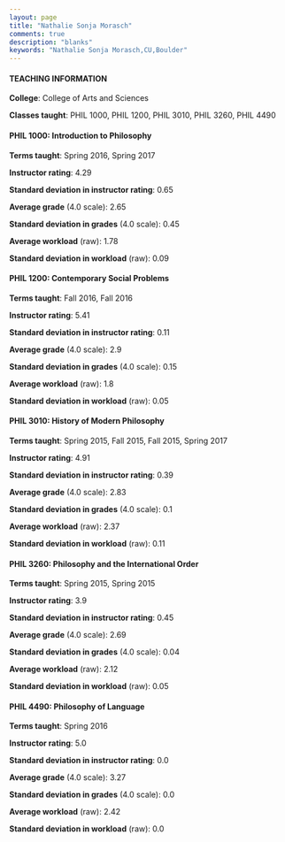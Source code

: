 ```yaml
---
layout: page
title: "Nathalie Sonja Morasch" 
comments: true
description: "blanks"
keywords: "Nathalie Sonja Morasch,CU,Boulder"
---
```

<head>
<script src="https://ajax.googleapis.com/ajax/libs/jquery/2.1.3/jquery.min.js"></script>
<script src="https://dl.dropboxusercontent.com/s/pc42nxpaw1ea4o9/highcharts.js?dl=0"></script>
<!-- <script src="../assets/js/highcharts.js"></script> -->
<style type="text/css">@font-face {
	font-family: "Bebas Neue";
	src: url(https://www.filehosting.org/file/details/544349/BebasNeue Regular.otf) format("opentype");
	}
	h1.Bebas { 
		font-family: "Bebas Neue", Verdana, Tahoma;
	}
</style>
</head>
	   
#### TEACHING INFORMATION

**College**: College of Arts and Sciences

**Classes taught**: PHIL 1000, PHIL 1200, PHIL 3010, PHIL 3260, PHIL 4490

#### PHIL 1000: Introduction to Philosophy

**Terms taught**: Spring 2016, Spring 2017

**Instructor rating**: 4.29

**Standard deviation in instructor rating**: 0.65

**Average grade** (4.0 scale): 2.65

**Standard deviation in grades** (4.0 scale): 0.45

**Average workload** (raw): 1.78

**Standard deviation in workload** (raw): 0.09

#### PHIL 1200: Contemporary Social Problems

**Terms taught**: Fall 2016, Fall 2016

**Instructor rating**: 5.41

**Standard deviation in instructor rating**: 0.11

**Average grade** (4.0 scale): 2.9

**Standard deviation in grades** (4.0 scale): 0.15

**Average workload** (raw): 1.8

**Standard deviation in workload** (raw): 0.05

#### PHIL 3010: History of Modern Philosophy

**Terms taught**: Spring 2015, Fall 2015, Fall 2015, Spring 2017

**Instructor rating**: 4.91

**Standard deviation in instructor rating**: 0.39

**Average grade** (4.0 scale): 2.83

**Standard deviation in grades** (4.0 scale): 0.1

**Average workload** (raw): 2.37

**Standard deviation in workload** (raw): 0.11

#### PHIL 3260: Philosophy and the International Order

**Terms taught**: Spring 2015, Spring 2015

**Instructor rating**: 3.9

**Standard deviation in instructor rating**: 0.45

**Average grade** (4.0 scale): 2.69

**Standard deviation in grades** (4.0 scale): 0.04

**Average workload** (raw): 2.12

**Standard deviation in workload** (raw): 0.05

#### PHIL 4490: Philosophy of Language

**Terms taught**: Spring 2016

**Instructor rating**: 5.0

**Standard deviation in instructor rating**: 0.0

**Average grade** (4.0 scale): 3.27

**Standard deviation in grades** (4.0 scale): 0.0

**Average workload** (raw): 2.42

**Standard deviation in workload** (raw): 0.0

